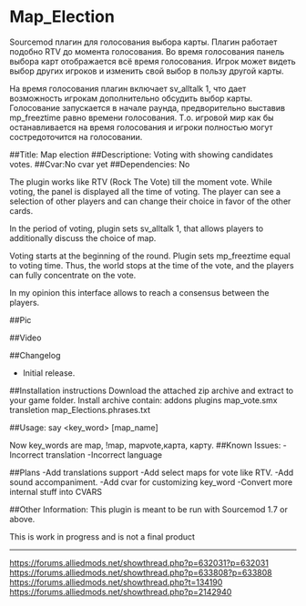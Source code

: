 # Map_Election
Sourcemod плагин для голосования выбора карты.
Плагин работает подобно RTV до момента голосования.
Во время голосования панель выбора карт отображается всё время голосования.
Игрок может видеть выбор других игроков и изменить свой выбор в пользу другой карты.

На время голосования плагин включает sv_alltalk 1, что дает возможность игрокам дополнительно обсудить выбор карты.
Голосование запускается в начале раунда, предворительно выставив  mp_freeztime  равно времени голосования.
Т.о. игровой мир как бы останавливается на время голосования и игроки полностью могут состредоточится на голосовании.

##Title: Map election
##Descriptione: Voting with showing candidates votes. 
##Cvar:No cvar yet
##Dependencies: No

The plugin works like RTV (Rock The Vote) till the moment vote.
While voting, the panel is displayed all the time of voting.
The player can see a selection of other players and can change their choice in favor of the other cards.

In the period of voting, plugin sets sv_alltalk 1, that allows players to additionally discuss the choice of map.

Voting starts at the beginning of the round. Plugin sets mp_freeztime equal to voting time.
Thus, the world stops at the time of the vote, and the players can fully concentrate on the vote.

In my opinion this interface allows to reach a consensus between the players.

##Pic

##Video

##Changelog
* Initial release.

##Installation instructions
Download the attached zip archive and extract to your game folder.
Install archive contain:
addons
  plugins
    map_vote.smx
  transletion
    map_Elections.phrases.txt 

##Usage:
say <key_word> [map_name]

Now key_words are map, !map, mapvote,карта, карту.
##Known Issues:
-Incorrect translation
-Incorrect language

##Plans
-Add translations support
-Add select maps for vote like RTV.
-Add sound accompaniment.
-Add cvar for customizing key_word
-Convert more internal stuff into CVARS

##Other Information:
This plugin is meant to be run with Sourcemod 1.7 or above.

This is work in progress and is not a final product

----

https://forums.alliedmods.net/showthread.php?p=632031?p=632031
https://forums.alliedmods.net/showthread.php?p=633808?p=633808
https://forums.alliedmods.net/showthread.php?t=134190
https://forums.alliedmods.net/showthread.php?p=2142940


